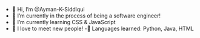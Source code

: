 - 👋 Hi, I’m @Ayman-K-Siddiqui
- 👀 I’m currently in the process of being a software engineer!
- 🌱 I’m currently learning CSS & JavaScript
- 💞️ I love to meet new people!
-💯 Languages learned: Python, Java, HTML
